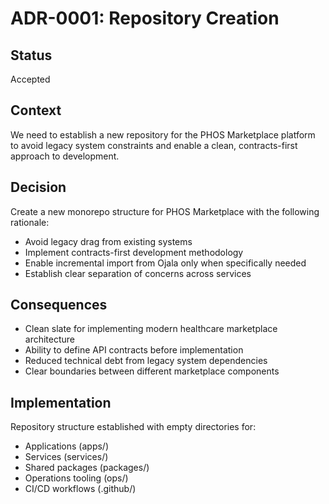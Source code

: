# ADR-0001: Repository Creation

## Status
Accepted

## Context
We need to establish a new repository for the PHOS Marketplace platform to avoid legacy system constraints and enable a clean, contracts-first approach to development.

## Decision
Create a new monorepo structure for PHOS Marketplace with the following rationale:
- Avoid legacy drag from existing systems
- Implement contracts-first development methodology
- Enable incremental import from Ojala only when specifically needed
- Establish clear separation of concerns across services

## Consequences
- Clean slate for implementing modern healthcare marketplace architecture
- Ability to define API contracts before implementation
- Reduced technical debt from legacy system dependencies
- Clear boundaries between different marketplace components

## Implementation
Repository structure established with empty directories for:
- Applications (apps/)
- Services (services/)
- Shared packages (packages/)
- Operations tooling (ops/)
- CI/CD workflows (.github/)
